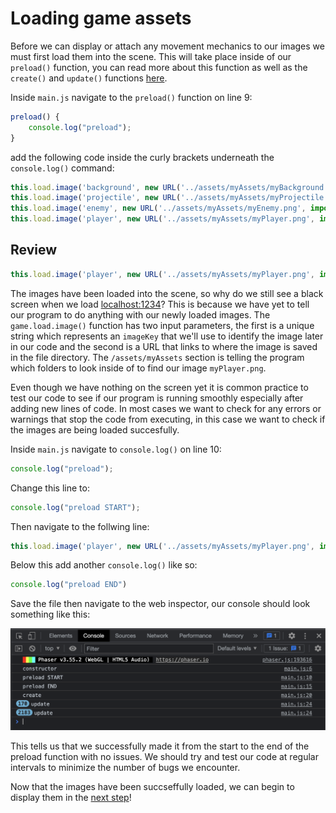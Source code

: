 # Loading game assets
Before we can display or attach any movement mechanics to our images we must first load them into the scene. This will take place inside of our `preload()` function, you can read more about this function as well as the `create()` and `update()` functions [here](https://workshops.nuevofoundation.org/phaser-space-invaders-game/preload-create-update/).

Inside `main.js` navigate to the `preload()` function on line 9:

```js
preload() {
    console.log("preload");
}
```

add the following code inside the curly brackets underneath the `console.log()` command:

```js
this.load.image('background', new URL('../assets/myAssets/myBackground.png', import.meta.url).href);
this.load.image('projectile', new URL('../assets/myAssets/myProjectile.png', import.meta.url).href);
this.load.image('enemy', new URL('../assets/myAssets/myEnemy.png', import.meta.url).href);
this.load.image('player', new URL('../assets/myAssets/myPlayer.png', import.meta.url).href);
```

## Review

```js
this.load.image('player', new URL('../assets/myAssets/myPlayer.png', import.meta.url).href);
```

The images have been loaded into the scene, so why do we still see a black screen when we load [localhost:1234](http://localhost:1234)? This is because we have yet to tell our program to do anything with our newly loaded images. The `game.load.image()` function has two input parameters, the first is a unique string which represents an `imageKey` that we'll use to identify the image later in our code and the second is a URL that links to where the image is saved in the file directory. The `/assets/myAssets` section is telling the program which folders to look inside of to find our image `myPlayer.png`.

Even though we have nothing on the screen yet it is common practice to test our code to see if our program is running smoothly especially after adding new lines of code. In most cases we want to check for any errors or warnings that stop the code from executing, in this case we want to check if the images are being loaded succesfully.

Inside `main.js` navigate to `console.log()` on line 10:

```js
console.log("preload");
```

Change this line to:

```js
console.log("preload START");
```

Then navigate to the follwing line: 

```js
this.load.image('player', new URL('../assets/myAssets/myPlayer.png', import.meta.url).href);
```

Below this add another `console.log()` like so:

```js
console.log("preload END")
```

Save the file then navigate to the web inspector, our console should look something like this:

![console test](images/console-test1.png)

This tells us that we successfully made it from the start to the end of the preload function with no issues. We should try and test our code at regular intervals to minimize the number of bugs we encounter.

Now that the images have been succseffully loaded, we can begin to display them in the [next step](step7.md)!